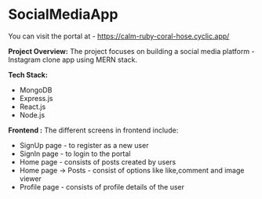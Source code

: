 # SocialMediaApp

You can visit the portal at - https://calm-ruby-coral-hose.cyclic.app/

**Project Overview:** The project focuses on building a social media platform - Instagram clone app using MERN stack.

**Tech Stack:** 
* MongoDB
* Express.js
* React.js
* Node.js


**Frontend :** The different screens in frontend include:

* SignUp page - to register as a new user
* SignIn page - to login to the portal 
* Home page - consists of posts created by users
* Home page -> Posts - consist of options like like,comment and image viewer
* Profile page - consists of profile details of the user
  
